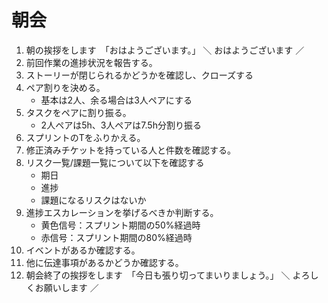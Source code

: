 # 朝会

1. 朝の挨拶をします　「おはようございます。」
       ＼ おはようございます ／
1. 前回作業の進捗状況を報告する。
1. ストーリーが閉じられるかどうかを確認し、クローズする
1. ペア割りを決める。
    - 基本は2人、余る場合は3人ペアにする
1. タスクをペアに割り振る。
    - 2人ペアは5h、3人ペアは7.5h分割り振る
1. スプリントのTをふりかえる。
1. 修正済みチケットを持っている人と件数を確認する。
1. リスク一覧/課題一覧について以下を確認する
    - 期日
    - 進捗
    - 課題になるリスクはないか
1. 進捗エスカレーションを挙げるべきか判断する。
    - 黄色信号：スプリント期間の50%経過時
    - 赤信号：スプリント期間の80%経過時
1. イベントがあるか確認する。
1. 他に伝達事項があるかどうか確認する。
1. 朝会終了の挨拶をします　「今日も張り切ってまいりましょう。」
       ＼ よろしくお願いします ／